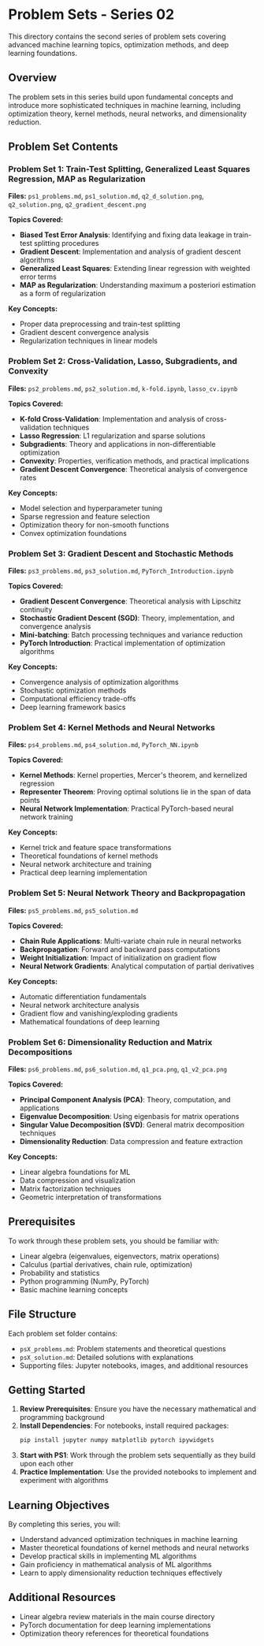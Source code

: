 # Problem Sets - Series 02

This directory contains the second series of problem sets covering advanced machine learning topics, optimization methods, and deep learning foundations.

## Overview

The problem sets in this series build upon fundamental concepts and introduce more sophisticated techniques in machine learning, including optimization theory, kernel methods, neural networks, and dimensionality reduction.

## Problem Set Contents

### Problem Set 1: Train-Test Splitting, Generalized Least Squares Regression, MAP as Regularization
**Files:** `ps1_problems.md`, `ps1_solution.md`, `q2_d_solution.png`, `q2_solution.png`, `q2_gradient_descent.png`

**Topics Covered:**
- **Biased Test Error Analysis**: Identifying and fixing data leakage in train-test splitting procedures
- **Gradient Descent**: Implementation and analysis of gradient descent algorithms
- **Generalized Least Squares**: Extending linear regression with weighted error terms
- **MAP as Regularization**: Understanding maximum a posteriori estimation as a form of regularization

**Key Concepts:**
- Proper data preprocessing and train-test splitting
- Gradient descent convergence analysis
- Regularization techniques in linear models

### Problem Set 2: Cross-Validation, Lasso, Subgradients, and Convexity
**Files:** `ps2_problems.md`, `ps2_solution.md`, `k-fold.ipynb`, `lasso_cv.ipynb`

**Topics Covered:**
- **K-fold Cross-Validation**: Implementation and analysis of cross-validation techniques
- **Lasso Regression**: L1 regularization and sparse solutions
- **Subgradients**: Theory and applications in non-differentiable optimization
- **Convexity**: Properties, verification methods, and practical implications
- **Gradient Descent Convergence**: Theoretical analysis of convergence rates

**Key Concepts:**
- Model selection and hyperparameter tuning
- Sparse regression and feature selection
- Optimization theory for non-smooth functions
- Convex optimization foundations

### Problem Set 3: Gradient Descent and Stochastic Methods
**Files:** `ps3_problems.md`, `ps3_solution.md`, `PyTorch_Introduction.ipynb`

**Topics Covered:**
- **Gradient Descent Convergence**: Theoretical analysis with Lipschitz continuity
- **Stochastic Gradient Descent (SGD)**: Theory, implementation, and convergence analysis
- **Mini-batching**: Batch processing techniques and variance reduction
- **PyTorch Introduction**: Practical implementation of optimization algorithms

**Key Concepts:**
- Convergence analysis of optimization algorithms
- Stochastic optimization methods
- Computational efficiency trade-offs
- Deep learning framework basics

### Problem Set 4: Kernel Methods and Neural Networks
**Files:** `ps4_problems.md`, `ps4_solution.md`, `PyTorch_NN.ipynb`

**Topics Covered:**
- **Kernel Methods**: Kernel properties, Mercer's theorem, and kernelized regression
- **Representer Theorem**: Proving optimal solutions lie in the span of data points
- **Neural Network Implementation**: Practical PyTorch-based neural network training

**Key Concepts:**
- Kernel trick and feature space transformations
- Theoretical foundations of kernel methods
- Neural network architecture and training
- Practical deep learning implementation

### Problem Set 5: Neural Network Theory and Backpropagation
**Files:** `ps5_problems.md`, `ps5_solution.md`

**Topics Covered:**
- **Chain Rule Applications**: Multi-variate chain rule in neural networks
- **Backpropagation**: Forward and backward pass computations
- **Weight Initialization**: Impact of initialization on gradient flow
- **Neural Network Gradients**: Analytical computation of partial derivatives

**Key Concepts:**
- Automatic differentiation fundamentals
- Neural network architecture analysis
- Gradient flow and vanishing/exploding gradients
- Mathematical foundations of deep learning

### Problem Set 6: Dimensionality Reduction and Matrix Decompositions
**Files:** `ps6_problems.md`, `ps6_solution.md`, `q1_pca.png`, `q1_v2_pca.png`

**Topics Covered:**
- **Principal Component Analysis (PCA)**: Theory, computation, and applications
- **Eigenvalue Decomposition**: Using eigenbasis for matrix operations
- **Singular Value Decomposition (SVD)**: General matrix decomposition techniques
- **Dimensionality Reduction**: Data compression and feature extraction

**Key Concepts:**
- Linear algebra foundations for ML
- Data compression and visualization
- Matrix factorization techniques
- Geometric interpretation of transformations

## Prerequisites

To work through these problem sets, you should be familiar with:
- Linear algebra (eigenvalues, eigenvectors, matrix operations)
- Calculus (partial derivatives, chain rule, optimization)
- Probability and statistics
- Python programming (NumPy, PyTorch)
- Basic machine learning concepts

## File Structure

Each problem set folder contains:
- `psX_problems.md`: Problem statements and theoretical questions
- `psX_solution.md`: Detailed solutions with explanations
- Supporting files: Jupyter notebooks, images, and additional resources

## Getting Started

1. **Review Prerequisites**: Ensure you have the necessary mathematical and programming background
2. **Install Dependencies**: For notebooks, install required packages:
   ```bash
   pip install jupyter numpy matplotlib pytorch ipywidgets
   ```
3. **Start with PS1**: Work through the problem sets sequentially as they build upon each other
4. **Practice Implementation**: Use the provided notebooks to implement and experiment with algorithms

## Learning Objectives

By completing this series, you will:
- Understand advanced optimization techniques in machine learning
- Master theoretical foundations of kernel methods and neural networks
- Develop practical skills in implementing ML algorithms
- Gain proficiency in mathematical analysis of ML algorithms
- Learn to apply dimensionality reduction techniques effectively

## Additional Resources

- Linear algebra review materials in the main course directory
- PyTorch documentation for deep learning implementations
- Optimization theory references for theoretical foundations 